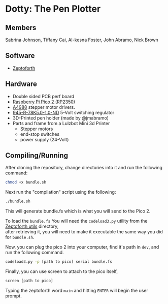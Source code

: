 # Dotty: The Pen Plotter

## Members
Sabrina Johnson, Tiffany Cai, Al-kesna Foster, John Abramo, Nick Brown

## Software
- [Zeptoforth](https://github.com/tabemann/zeptoforth)

## Hardware
- Double sided PCB perf board
- [Raspberry Pi Pico 2 (RP2350)](https://www.digikey.com/en/products/detail/raspberry-pi/SC1631/24627136)
- [A4988](http://hiletgo.com/ProductDetail/1952643.html) stepper motor drivers.
- [945-R-78K5.0-1.0-ND](https://www.digikey.com/en/products/detail/recom-power/R-78K5-0-1-0/18093047) 5-Volt switching regulator
- 3D-Printed pen holder (made by @jmabramo)
- Parts and frame from a Lulzbot Mini 3d Printer
  - Stepper motors
  - end-stop switches
  - power supply (24-Volt)

## Compiling/Running
After cloning the repository, change directories into it and run the following command:
``` bash
chmod +x bundle.sh
```
Next run the "compilation" script using the following:
``` bash
./bundle.sh
```
This will generate bundle.fs which is what you will send to the Pico 2.  

To load the `bundle.fs` You will need the `codeload3.py` utility from the [Zeptoforth utils](https://github.com/tabemann/zeptoforth/blob/master/utils/codeload3.py) directory,  
after retrieving it, you will need to make it executable the same way you did for `bundle.sh`.  

Now, you can plug the pico 2 into your computer, find it's path in `dev`, and run the following command.
``` bash
codeload3.py -p [path to pico] serial bundle.fs
```
Finally, you can use screen to attach to the pico itself,  
```bash
screen [path to pico]
```
Typing the zeptoforth word `main` and hitting `ENTER` will begin the user prompt.

